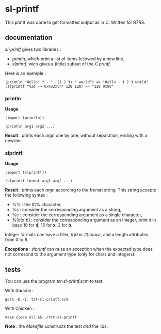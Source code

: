 sl-printf
=========

This printf was done to get formatted output as in C. Written for R7RS.

documentation
-------------

_sl-printf_ gives two libraries :
* _println_, which print a list of items followed by a new line,
* _slprintf_, wich gives a (little) subset of the C _printf_.

Here is an exemple :

	(println "Hello" " - " '(1 2 3) " world") => "Hello - 1 2 3 world"
	(slprintf "%3d -> 0x%02x\n" 128 128) => "128 0x80"

### println

__Usage__ :

	(import (println))

	(println arg1 arg2 ...)

__Result__ : prints each _argn_ one by one, without separation, ending with a newline.

### slprintf

__Usage__ :

	(import (slprintf))

	(slprintf format arg1 arg2 ...)

__Result__ : prints each _argn_ according to the fromat string. This string accepts the following syntax :

* %% : the \#\\% character,
* %s : consider the corresponding argument as a string,
* %c : consider the corresponding argument as a single character,
* %[d|x|b] : consider the corresponding argument as an integer, print it in base 10 for __d__, 16 for __x__, 2 for __b__.

Integer formats can have a filler, _\#\\0_ or _\#\\space_, and a length attributes from 0 to 9. 

__Exceptions__ : _slprintf_ can raise an exception when the expected type does not corresond to the argument type (only for chars and integers).

## tests

You can use the program _tst-sl-printf.scm_ to test.

With _Gauche_ :

	gosh -b -I. tst-sl-printf.scm

With Chicken :

	make clean all && ./tst-sl-printf

__Note__ : the _Makefile_ constructs the test _and_ the libs.
